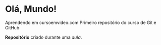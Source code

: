 # Olá, Mundo!
Aprendendo em cursoemvideo.com
Primeiro repositório do curso de Git e GitHub

**Repositório** criado durante uma *aula*.

